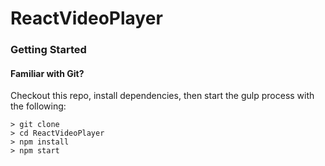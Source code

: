# ReactVideoPlayer

### Getting Started

#### Familiar with Git?
Checkout this repo, install dependencies, then start the gulp process with the following:

```
> git clone
> cd ReactVideoPlayer
> npm install
> npm start
```
